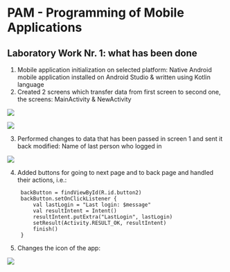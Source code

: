 # PAM - Programming of Mobile Applications

## Laboratory Work Nr. 1: what has been done

1. Mobile application initialization on selected platform: Native Android mobile application installed on Android Studio & written using Kotlin language
2. Created 2 screens which transfer data from first screen to second one, the screens: MainActivity & NewActivity

![](images/2.png)

![](images/3.png)

3. Performed changes to data that has been passed in screen 1 and sent it back modified: Name of last person who logged in

![](images/4.png)

4. Added buttons for going to next page and to back page and handled their actions, i.e.:

        backButton = findViewById(R.id.button2)
        backButton.setOnClickListener {
            val lastLogin = "Last login: $message"
            val resultIntent = Intent()
            resultIntent.putExtra("LastLogin", lastLogin)
            setResult(Activity.RESULT_OK, resultIntent)
            finish()
        }
        
5. Changes the icon of the app:

![](images/1.png)